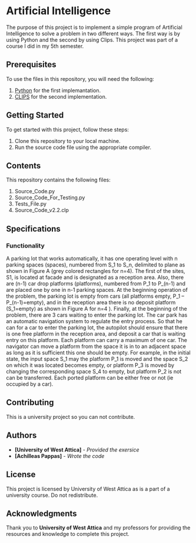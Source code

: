 # Artificial Intelligence
The purpose of this project is to implement a simple program of Artificial Intelligence to solve a problem in two different ways. The first way is by using Python and the second by using Clips. 
This project was part of a course I did in my 5th semester.

## Prerequisites

To use the files in this repository, you will need the following:
1. [Python](https://www.python.org/) for the first implemantation.
2. [CLIPS](https://clipsrules.net/) for the second implementation.

## Getting Started
To get started with this project, follow these steps:
1. Clone this repository to your local machine.
2. Run the source code file using the appropriate compiler. 

## Contents
This repository contains the following files:
1. Source_Code.py
2. Source_Code_For_Testing.py
3. Tests_File.py
6. Source_Code_v2.2.clp

## Specifications

### Functionality

A parking lot that works automatically,
it has one operating level with n parking spaces
(spaces), numbered from S_1 to S_n, delimited to
plane as shown in Figure A (grey colored rectangles
for n=4). The first of the sites, S1, is located at
facade and is designated as a reception area. Also,
there are (n-1) car drop platforms
(platforms), numbered from P_1 to P_(n-1) and are
placed one by one in n-1 parking spaces. At the beginning
operation of the problem, the parking lot is empty from
cars (all platforms empty, P_1 – P_(n-1)=empty),
and in the reception area there is no deposit platform
(S_1=empty) as shown in Figure A for n=4 ). Finally, at the beginning of the problem, there are 3
cars waiting to enter the parking lot.
The car park has an automatic navigation system to regulate the entry process. So that he can
for a car to enter the parking lot, the autopilot should ensure that there is one
free platform in the reception area, and deposit a car that is waiting
entry on this platform. Each platform can carry a maximum of one car.
The navigator can move a platform from the space it is in to an adjacent space as long as it is sufficient
this one should be empty. For example, in the initial state, the input space S_1 may
the platform P_1 is moved and the space S_2 on which it was located becomes empty, or
platform P_3 is moved by changing the corresponding space S_4 to empty, but platform P_2 is not
can be transferred. Each ported platform can be either free or not (ie
occupied by a car).

## Contributing

This is a university project so you can not contribute.

## Authors

* **[University of West Attica]** - *Provided the exersice*
* **[Achilleas Pappas]** - *Wrote the code*

## License

This project is licensed by University of West Attica as is a part of a university course. Do not redistribute.

## Acknowledgments

Thank you to **University of West Attica** and my professors for providing the resources and knowledge to complete this project.

